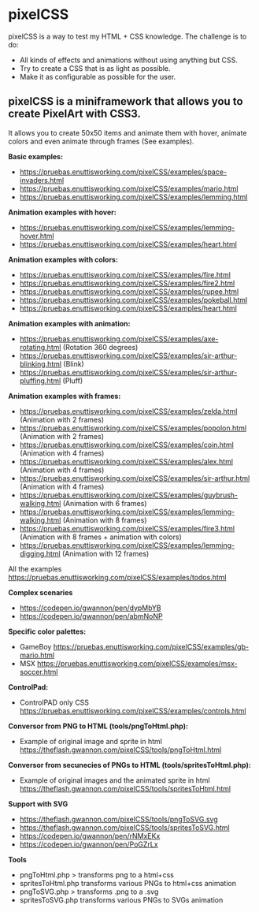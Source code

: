 # pixelCSS

pixelCSS is a way to test my HTML + CSS knowledge. The challenge is to do:

* All kinds of effects and animations without using anything but CSS.
* Try to create a CSS that is as light as possible.
* Make it as configurable as possible for the user.

## pixelCSS is a miniframework that allows you to create PixelArt with CSS3.

It allows you to create 50x50 items and animate them with hover, animate colors and even animate through frames (See examples).

**Basic examples:**

* https://pruebas.enuttisworking.com/pixelCSS/examples/space-invaders.html
* https://pruebas.enuttisworking.com/pixelCSS/examples/mario.html
* https://pruebas.enuttisworking.com/pixelCSS/examples/lemming.html

**Animation examples with hover:**

* https://pruebas.enuttisworking.com/pixelCSS/examples/lemming-hover.html
* https://pruebas.enuttisworking.com/pixelCSS/examples/heart.html

**Animation examples with colors:**

* https://pruebas.enuttisworking.com/pixelCSS/examples/fire.html
* https://pruebas.enuttisworking.com/pixelCSS/examples/fire2.html
* https://pruebas.enuttisworking.com/pixelCSS/examples/rupee.html
* https://pruebas.enuttisworking.com/pixelCSS/examples/pokeball.html
* https://pruebas.enuttisworking.com/pixelCSS/examples/heart.html

**Animation examples with animation:**

* https://pruebas.enuttisworking.com/pixelCSS/examples/axe-rotating.html (Rotation 360 degrees)
* https://pruebas.enuttisworking.com/pixelCSS/examples/sir-arthur-blinking.html (Blink)
* https://pruebas.enuttisworking.com/pixelCSS/examples/sir-arthur-pluffing.html (Pluff)

**Animation examples with frames:**

* https://pruebas.enuttisworking.com/pixelCSS/examples/zelda.html (Animation with 2 frames)
* https://pruebas.enuttisworking.com/pixelCSS/examples/popolon.html (Animation with 2 frames)
* https://pruebas.enuttisworking.com/pixelCSS/examples/coin.html (Animation with 4 frames)
* https://pruebas.enuttisworking.com/pixelCSS/examples/alex.html (Animation with 4 frames)
* https://pruebas.enuttisworking.com/pixelCSS/examples/sir-arthur.html (Animation with 4 frames)
* https://pruebas.enuttisworking.com/pixelCSS/examples/guybrush-walking.html (Animation with 6 frames)
* https://pruebas.enuttisworking.com/pixelCSS/examples/lemming-walking.html (Animation with 8 frames)
* https://pruebas.enuttisworking.com/pixelCSS/examples/fire3.html (Animation with 8 frames + animation with colors)
* https://pruebas.enuttisworking.com/pixelCSS/examples/lemming-digging.html (Animation with 12 frames)

All the examples https://pruebas.enuttisworking.com/pixelCSS/examples/todos.html

**Complex scenaries**

* https://codepen.io/gwannon/pen/dypMbYB
* https://codepen.io/gwannon/pen/abmNoNP

**Specific color palettes:**

* GameBoy https://pruebas.enuttisworking.com/pixelCSS/examples/gb-mario.html
* MSX https://pruebas.enuttisworking.com/pixelCSS/examples/msx-soccer.html

**ControlPad:**

* ControlPAD only CSS https://pruebas.enuttisworking.com/pixelCSS/examples/controls.html

**Conversor from PNG to HTML (tools/pngToHtml.php):**

* Example of original image and sprite in html https://theflash.gwannon.com/pixelCSS/tools/pngToHtml.html

**Conversor from secunecies of PNGs to HTML (tools/spritesToHtml.php):**

* Example of original images and the animated sprite in html https://theflash.gwannon.com/pixelCSS/tools/spritesToHtml.html

**Support with SVG**

* https://theflash.gwannon.com/pixelCSS/tools/pngToSVG.svg
* https://theflash.gwannon.com/pixelCSS/tools/spritesToSVG.html
* https://codepen.io/gwannon/pen/rNMxEKx
* https://codepen.io/gwannon/pen/PoGZrLx


**Tools**

* pngToHtml.php > transforms png to a html+css
* spritesToHtml.php transforms various PNGs to html+css animation
* pngToSVG.php > transforms .png to a .svg
* spritesToSVG.php transforms various PNGs to SVGs animation

